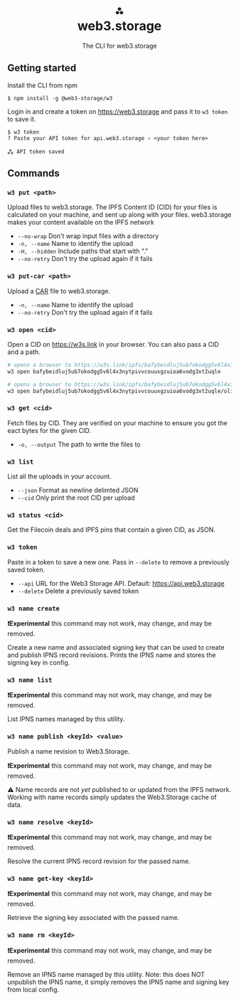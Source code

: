 <h1 align="center">⁂<br/>web3.storage</h1>
<p align="center">The CLI for web3.storage</p>

## Getting started

Install the CLI from npm

```console
$ npm install -g @web3-storage/w3
```

Login in and create a token on https://web3.storage and pass it to `w3 token` to save it.

```console
$ w3 token
? Paste your API token for api.web3.storage › <your token here>

⁂ API token saved
```

## Commands

### `w3 put <path>`

Upload files to web3.storage. The IPFS Content ID (CID) for your files is calculated on your machine, and sent up along with your files. web3.storage makes your content available on the IPFS network

- `--no-wrap` Don't wrap input files with a directory
- `-n, --name` Name to identify the upload
- `-H, --hidden` Include paths that start with "."
- `--no-retry` Don't try the upload again if it fails

### `w3 put-car <path>`

Upload a [CAR](https://ipld.io/specs/transport/car/carv1/) file to web3.storage.

- `-n, --name` Name to identify the upload
- `--no-retry` Don't try the upload again if it fails

### `w3 open <cid>`

Open a CID on https://w3s.link in your browser. You can also pass a CID and a path.

```bash
# opens a browser to https://w3s.link/ipfs/bafybeidluj5ub7okodgg5v6l4x3nytpivvcouuxgzuioa6vodg3xt2uqle
w3 open bafybeidluj5ub7okodgg5v6l4x3nytpivvcouuxgzuioa6vodg3xt2uqle

# opens a browser to https://w3s.link/ipfs/bafybeidluj5ub7okodgg5v6l4x3nytpivvcouuxgzuioa6vodg3xt2uqle/olizilla.png
w3 open bafybeidluj5ub7okodgg5v6l4x3nytpivvcouuxgzuioa6vodg3xt2uqle/olizilla.png
```

### `w3 get <cid>`

Fetch files by CID. They are verified on your machine to ensure you got the eact bytes for the given CID.

- `-o, --output` The path to write the files to

### `w3 list`

List all the uploads in your account.

- `--json` Format as newline delimted JSON
- `--cid` Only print the root CID per upload

### `w3 status <cid>`

Get the Filecoin deals and IPFS pins that contain a given CID, as JSON.

### `w3 token`

Paste in a token to save a new one. Pass in `--delete` to remove a previously saved token.

- `--api` URL for the Web3 Storage API. Default: https://api.web3.storage
- `--delete` Delete a previously saved token

### `w3 name create`

**❗️Experimental** this command may not work, may change, and may be removed.

Create a new name and associated signing key that can be used to create and publish IPNS record revisions. Prints the IPNS name and stores the signing key in config.

### `w3 name list`

**❗️Experimental** this command may not work, may change, and may be removed.

List IPNS names managed by this utility.

### `w3 name publish <keyId> <value>`

Publish a name revision to Web3.Storage.

**❗️Experimental** this command may not work, may change, and may be removed.

⚠️ Name records are not _yet_ published to or updated from the IPFS network.
Working with name records simply updates the Web3.Storage cache of data.

### `w3 name resolve <keyId>`

**❗️Experimental** this command may not work, may change, and may be removed.

Resolve the current IPNS record revision for the passed name.

### `w3 name get-key <keyId>`

**❗️Experimental** this command may not work, may change, and may be removed.

Retrieve the signing key associated with the passed name.

### `w3 name rm <keyId>`

**❗️Experimental** this command may not work, may change, and may be removed.

Remove an IPNS name managed by this utility. Note: this does NOT unpublish the IPNS name, it simply removes the IPNS name and signing key from local config.
